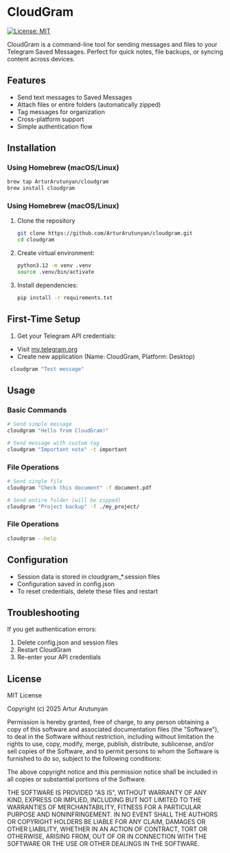 # CloudGram

[![License: MIT](https://img.shields.io/badge/License-MIT-yellow.svg)](https://opensource.org/licenses/MIT)

CloudGram is a command-line tool for sending messages and files to your Telegram Saved Messages. Perfect for quick notes, file backups, or syncing content across devices.

## Features

- Send text messages to Saved Messages
- Attach files or entire folders (automatically zipped)
- Tag messages for organization
- Cross-platform support
- Simple authentication flow

## Installation

### Using Homebrew (macOS/Linux)
```bash
brew tap ArturArutunyan/cloudgram
brew install cloudgram
```
### Using Homebrew (macOS/Linux)
1. Clone the repository
   ```bash
   git clone https://github.com/ArturArutunyan/cloudgram.git
   cd cloudgram
   ```
2. Create virtual environment:
   ```bash
   python3.12 -m venv .venv
   source .venv/bin/activate
   ```
3. Install dependencies:
   ```bash
   pip install -r requirements.txt
   ```

## First-Time Setup
1. Get your Telegram API credentials:
  -  Visit [my.telegram.org](https://my.telegram.org "Telegram API development platform")
  -  Create new application (Name: CloudGram, Platform: Desktop)
   ```bash
    cloudgram "Test message"
   ```

## Usage

### Basic Commands
```bash
# Send simple message
cloudgram "Hello from CloudGram!"

# Send message with custom tag
cloudgram "Important note" -t important
```

### File Operations
```bash
# Send single file
cloudgram "Check this document" -f document.pdf

# Send entire folder (will be zipped)
cloudgram "Project backup" -f ./my_project/
```

### File Operations
```bash
cloudgram --help
```

## Configuration

  - Session data is stored in cloudgram_*.session files
  - Configuration saved in config.json
  - To reset credentials, delete these files and restart

## Troubleshooting

If you get authentication errors:
  1. Delete config.json and session files
  2. Restart CloudGram
  3. Re-enter your API credentials

## License

MIT License

Copyright (c) 2025 Artur Arutunyan

Permission is hereby granted, free of charge, to any person obtaining a copy of this software and associated documentation files (the "Software"), to deal in the Software without restriction, including without limitation the rights to use, copy, modify, merge, publish, distribute, sublicense, and/or sell copies of the Software, and to permit persons to whom the Software is furnished to do so, subject to the following conditions:

The above copyright notice and this permission notice shall be included in all copies or substantial portions of the Software.

THE SOFTWARE IS PROVIDED "AS IS", WITHOUT WARRANTY OF ANY KIND, EXPRESS OR IMPLIED, INCLUDING BUT NOT LIMITED TO THE WARRANTIES OF MERCHANTABILITY, FITNESS FOR A PARTICULAR PURPOSE AND NONINFRINGEMENT. IN NO EVENT SHALL THE AUTHORS OR COPYRIGHT HOLDERS BE LIABLE FOR ANY CLAIM, DAMAGES OR OTHER LIABILITY, WHETHER IN AN ACTION OF CONTRACT, TORT OR OTHERWISE, ARISING FROM, OUT OF OR IN CONNECTION WITH THE SOFTWARE OR THE USE OR OTHER DEALINGS IN THE SOFTWARE.
